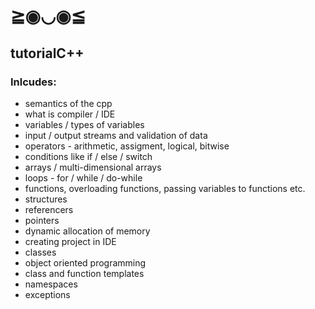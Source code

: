 # ≧◉◡◉≦
## tutorialC++
### Inlcudes:
- semantics of the cpp
- what is compiler / IDE
- variables / types of variables
- input / output streams and validation of data
- operators - arithmetic, assigment, logical, bitwise
- conditions like if / else / switch
- arrays / multi-dimensional arrays
- loops - for / while / do-while
- functions, overloading functions, passing variables to functions etc.
- structures
- referencers
- pointers
- dynamic allocation of memory
- creating project in IDE
- classes
- object oriented programming
- class and function templates
- namespaces
- exceptions
